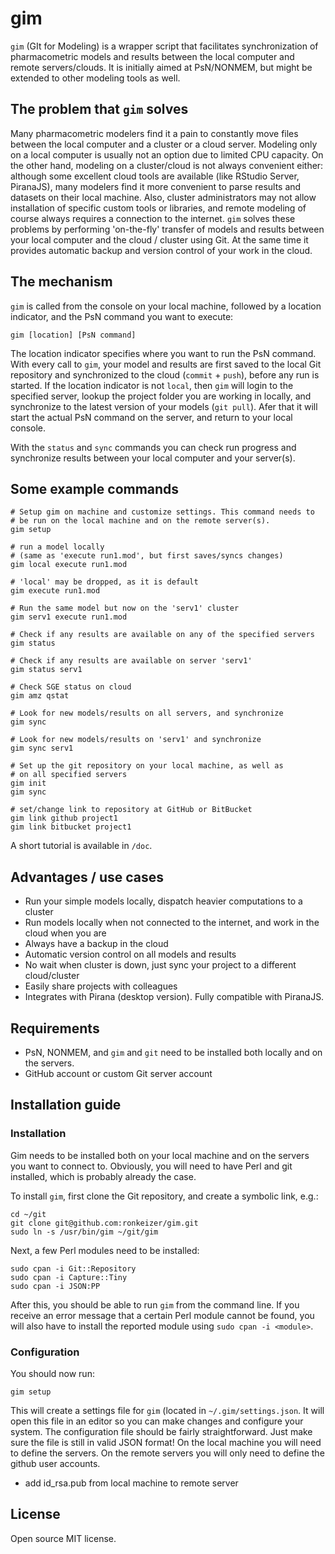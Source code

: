 gim
===

`gim` (GIt for Modeling) is a wrapper script that facilitates synchronization of pharmacometric models and results between the local computer and remote servers/clouds. It is initially aimed at PsN/NONMEM, but might be extended to other modeling tools as well. 


The problem that `gim` solves
-----------------------------
Many pharmacometric modelers find it a pain to constantly move files between the local computer and a cluster or a cloud server. Modeling only on a local computer is usually not an option due to limited CPU capacity. On the other hand, modeling on a cluster/cloud is not always convenient either: although some excellent cloud tools are available (like RStudio Server, PiranaJS), many modelers find it more convenient to parse results and datasets on their local machine. Also, cluster administrators may not allow installation of specific custom tools or libraries, and remote modeling of course always requires a connection to the internet. `gim` solves these problems by performing 'on-the-fly' transfer of models and results between your local computer and the cloud / cluster using Git. At the same time it provides automatic backup and version control of your work in the cloud.


The mechanism
-------------
`gim` is called from the console on your local machine, followed by a location indicator, and the PsN command you want to execute:

    gim [location] [PsN command]

The location indicator specifies where you want to run the PsN command. With every call to `gim`, your model and results are first saved to the local Git repository and synchronized to the cloud (`commit` + `push`), before any run is started. If the location indicator is not `local`, then `gim` will login to the specified server, lookup the project folder you are working in locally, and synchronize to the latest version of your models (`git pull`). Afer that it will start the actual PsN command on the server, and return to your local console. 

With the `status` and `sync` commands you can check run progress and synchronize results between your local computer and your server(s).

Some example commands
---------------------

    # Setup gim on machine and customize settings. This command needs to 
    # be run on the local machine and on the remote server(s).
    gim setup

    # run a model locally 
    # (same as 'execute run1.mod', but first saves/syncs changes)
    gim local execute run1.mod    

    # 'local' may be dropped, as it is default
    gim execute run1.mod    

    # Run the same model but now on the 'serv1' cluster
    gim serv1 execute run1.mod 

    # Check if any results are available on any of the specified servers
    gim status

    # Check if any results are available on server 'serv1'
    gim status serv1

    # Check SGE status on cloud
    gim amz qstat

    # Look for new models/results on all servers, and synchronize
    gim sync

    # Look for new models/results on 'serv1' and synchronize 
    gim sync serv1

    # Set up the git repository on your local machine, as well as
    # on all specified servers
    gim init 
    gim sync

    # set/change link to repository at GitHub or BitBucket
    gim link github project1
    gim link bitbucket project1

A short tutorial is available in `/doc`.

Advantages / use cases
----------------------
- Run your simple models locally, dispatch heavier computations to a cluster
- Run models locally when not connected to the internet, and work in the cloud when you are
- Always have a backup in the cloud
- Automatic version control on all models and results
- No wait when cluster is down, just sync your project to a different cloud/cluster
- Easily share projects with colleagues
- Integrates with Pirana (desktop version). Fully compatible with PiranaJS.

Requirements
------------
- PsN, NONMEM, and `gim` and `git` need to be installed both locally and on the servers.
- GitHub account or custom Git server account

Installation guide
------------------

### Installation 

Gim needs to be installed both on your local machine and on the
servers you want to connect to. Obviously, you will need to have Perl
and git installed, which is probably already the case.

To install `gim`, first clone the Git repository, and create a
symbolic link, e.g.:

    cd ~/git
    git clone git@github.com:ronkeizer/gim.git
    sudo ln -s /usr/bin/gim ~/git/gim

Next, a few Perl modules need to be installed:

    sudo cpan -i Git::Repository
    sudo cpan -i Capture::Tiny
    sudo cpan -i JSON:PP

After this, you should be able to run `gim` from the command line. If
you receive an error message that a certain Perl module cannot be
found, you will also have to install the reported module using `sudo
cpan -i <module>`.

### Configuration

You should now run:

    gim setup

This will create a settings file for `gim` (located in
`~/.gim/settings.json`. It will open this file in an editor so you can
make changes and configure your system. The configuration file should
be fairly straightforward. Just make sure the file is still in valid
JSON format! On the local machine you will need to define the
servers. On the remote servers you will only need to define the github
user accounts.

- add id_rsa.pub from local machine to remote server


License
-------
Open source MIT license.


